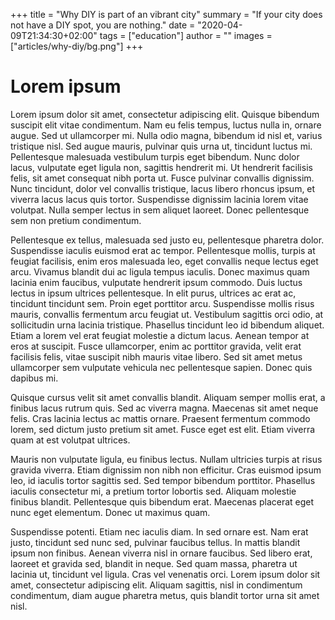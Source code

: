 +++
title = "Why DIY is part of an vibrant city"
summary = "If your city does not have a DIY spot, you are nothing."
date = "2020-04-09T21:34:30+02:00"
tags = ["education"]
author = ""
images = ["articles/why-diy/bg.png"]
+++


# Lorem ipsum
Lorem ipsum dolor sit amet, consectetur adipiscing elit. Quisque bibendum suscipit elit vitae condimentum. Nam eu felis tempus, luctus nulla in, ornare augue. Sed ut ullamcorper mi. Nulla odio magna, bibendum id nisl et, varius tristique nisl. Sed augue mauris, pulvinar quis urna ut, tincidunt luctus mi. Pellentesque malesuada vestibulum turpis eget bibendum. Nunc dolor lacus, vulputate eget ligula non, sagittis hendrerit mi. Ut hendrerit facilisis felis, sit amet consequat nibh porta ut. Fusce pulvinar convallis dignissim. Nunc tincidunt, dolor vel convallis tristique, lacus libero rhoncus ipsum, et viverra lacus lacus quis tortor. Suspendisse dignissim lacinia lorem vitae volutpat. Nulla semper lectus in sem aliquet laoreet. Donec pellentesque sem non pretium condimentum.

Pellentesque ex tellus, malesuada sed justo eu, pellentesque pharetra dolor. Suspendisse iaculis euismod erat ac tempor. Pellentesque mollis, turpis at feugiat facilisis, enim eros malesuada leo, eget convallis neque lectus eget arcu. Vivamus blandit dui ac ligula tempus iaculis. Donec maximus quam lacinia enim faucibus, vulputate hendrerit ipsum commodo. Duis luctus lectus in ipsum ultrices pellentesque. In elit purus, ultrices ac erat ac, tincidunt tincidunt sem. Proin eget porttitor arcu. Suspendisse mollis risus mauris, convallis fermentum arcu feugiat ut. Vestibulum sagittis orci odio, at sollicitudin urna lacinia tristique. Phasellus tincidunt leo id bibendum aliquet. Etiam a lorem vel erat feugiat molestie a dictum lacus. Aenean tempor at eros at suscipit. Fusce ullamcorper, enim ac porttitor gravida, velit erat facilisis felis, vitae suscipit nibh mauris vitae libero. Sed sit amet metus ullamcorper sem vulputate vehicula nec pellentesque sapien. Donec quis dapibus mi.

Quisque cursus velit sit amet convallis blandit. Aliquam semper mollis erat, a finibus lacus rutrum quis. Sed ac viverra magna. Maecenas sit amet neque felis. Cras lacinia lectus ac mattis ornare. Praesent fermentum commodo lorem, sed dictum justo pretium sit amet. Fusce eget est elit. Etiam viverra quam at est volutpat ultrices.

Mauris non vulputate ligula, eu finibus lectus. Nullam ultricies turpis at risus gravida viverra. Etiam dignissim non nibh non efficitur. Cras euismod ipsum leo, id iaculis tortor sagittis sed. Sed tempor bibendum porttitor. Phasellus iaculis consectetur mi, a pretium tortor lobortis sed. Aliquam molestie finibus blandit. Pellentesque quis bibendum erat. Maecenas placerat eget nunc eget elementum. Donec ut maximus quam.

Suspendisse potenti. Etiam nec iaculis diam. In sed ornare est. Nam erat justo, tincidunt sed nunc sed, pulvinar faucibus tellus. In mattis blandit ipsum non finibus. Aenean viverra nisl in ornare faucibus. Sed libero erat, laoreet et gravida sed, blandit in neque. Sed quam massa, pharetra ut lacinia ut, tincidunt vel ligula. Cras vel venenatis orci. Lorem ipsum dolor sit amet, consectetur adipiscing elit. Aliquam sagittis, nisl in condimentum condimentum, diam augue pharetra metus, quis blandit tortor urna sit amet nisl. 
